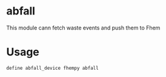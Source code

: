 
# abfall
This module cann fetch waste events and push them to Fhem

# Usage
```
define abfall_device fhempy abfall
```
